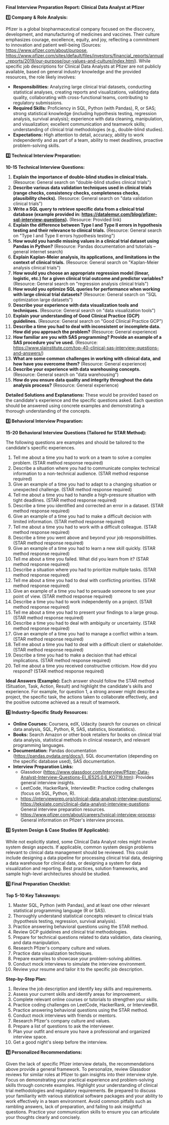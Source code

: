 **Final Interview Preparation Report: Clinical Data Analyst at Pfizer**

**1️⃣ Company & Role Analysis:**

Pfizer is a global biopharmaceutical company focused on the discovery, development, and manufacturing of medicines and vaccines.  Their culture emphasizes courage, excellence, equity, and joy, reflecting a commitment to innovation and patient well-being (Sources:  https://www.pfizer.com/about/purpose, https://www.pfizer.com/sites/default/files/investors/financial_reports/annual_reports/2019/our-purpose/our-values-and-culture/index.html).  While specific job descriptions for Clinical Data Analysts at Pfizer are not publicly available, based on general industry knowledge and the provided resources, the role likely involves:

* **Responsibilities:** Analyzing large clinical trial datasets, conducting statistical analyses, creating reports and visualizations, validating data quality, collaborating with cross-functional teams, contributing to regulatory submissions.
* **Required Skills:** Proficiency in SQL, Python (with Pandas), R, or SAS; strong statistical knowledge (including hypothesis testing, regression analysis, survival analysis); experience with data cleaning, manipulation, and visualization; excellent communication and teamwork skills; understanding of clinical trial methodologies (e.g., double-blind studies).
* **Expectations:**  High attention to detail, accuracy, ability to work independently and as part of a team, ability to meet deadlines, proactive problem-solving skills.


**2️⃣ Technical Interview Preparation:**

**10-15 Technical Interview Questions:**

1.  **Explain the importance of double-blind studies in clinical trials.** (Resource: General search on "double-blind studies clinical trials")
2.  **Describe various data validation techniques used in clinical trials (range checks, consistency checks, completeness checks, plausibility checks).** (Resource: General search on "data validation clinical trials")
3.  **Write a SQL query to retrieve specific data from a clinical trial database (example provided in: https://datalemur.com/blog/pfizer-sql-interview-questions).** (Resource: Provided link)
4.  **Explain the difference between Type I and Type II errors in hypothesis testing and their relevance to clinical trials.** (Resource: General search on "Type I and Type II errors hypothesis testing")
5.  **How would you handle missing values in a clinical trial dataset using Pandas in Python?** (Resource: Pandas documentation and tutorials – general internet search)
6.  **Explain Kaplan-Meier analysis, its applications, and limitations in the context of clinical trials.** (Resource: General search on "Kaplan-Meier analysis clinical trials")
7.  **How would you choose an appropriate regression model (linear, logistic, etc.) for a given clinical trial outcome and predictor variables?** (Resource: General search on "regression analysis clinical trials")
8.  **How would you optimize SQL queries for performance when working with large clinical trial datasets?** (Resource: General search on "SQL optimization large datasets")
9.  **Describe your experience with data visualization tools and techniques.** (Resource: General search on "data visualization tools")
10. **Explain your understanding of Good Clinical Practice (GCP) guidelines.** (Resource: General search on "Good Clinical Practice GCP")
11. **Describe a time you had to deal with inconsistent or incomplete data. How did you approach the problem?** (Resource: General experience)
12. **How familiar are you with SAS programming?  Provide an example of a SAS procedure you've used.** (Resource: https://www.slainstitute.com/top-40-clinical-sas-interview-questions-and-answers/)
13. **What are some common challenges in working with clinical data, and how have you overcome them?** (Resource: General experience)
14. **Describe your experience with data warehousing concepts.** (Resource: General search on "data warehousing")
15. **How do you ensure data quality and integrity throughout the data analysis process?** (Resource: General experience)


**Detailed Solutions and Explanations:**  These would be provided based on the candidate's experience and the specific questions asked.  Each question should be answered using concrete examples and demonstrating a thorough understanding of the concepts.


**3️⃣ Behavioral Interview Preparation:**

**15-20 Behavioral Interview Questions (Tailored for STAR Method):**

The following questions are examples and should be tailored to the candidate's specific experiences.

1.  Tell me about a time you had to work on a team to solve a complex problem. (STAR method response required)
2.  Describe a situation where you had to communicate complex technical information to a non-technical audience. (STAR method response required)
3.  Give an example of a time you had to adapt to a changing situation or unexpected challenge. (STAR method response required)
4.  Tell me about a time you had to handle a high-pressure situation with tight deadlines. (STAR method response required)
5.  Describe a time you identified and corrected an error in a dataset. (STAR method response required)
6.  Give an example of a time you had to make a difficult decision with limited information. (STAR method response required)
7.  Tell me about a time you had to work with a difficult colleague. (STAR method response required)
8.  Describe a time you went above and beyond your job responsibilities. (STAR method response required)
9.  Give an example of a time you had to learn a new skill quickly. (STAR method response required)
10. Tell me about a time you failed. What did you learn from it? (STAR method response required)
11. Describe a situation where you had to prioritize multiple tasks. (STAR method response required)
12. Tell me about a time you had to deal with conflicting priorities. (STAR method response required)
13. Give an example of a time you had to persuade someone to see your point of view. (STAR method response required)
14. Describe a time you had to work independently on a project. (STAR method response required)
15. Tell me about a time you had to present your findings to a large group. (STAR method response required)
16. Describe a time you had to deal with ambiguity or uncertainty. (STAR method response required)
17. Give an example of a time you had to manage a conflict within a team. (STAR method response required)
18. Tell me about a time you had to deal with a difficult client or stakeholder. (STAR method response required)
19. Describe a time you had to make a decision that had ethical implications. (STAR method response required)
20. Tell me about a time you received constructive criticism. How did you respond? (STAR method response required)


**Ideal Answers (Example):**  Each answer should follow the STAR method (Situation, Task, Action, Result) and highlight the candidate's skills and experience.  For example, for question 1, a strong answer might describe a project, the specific task, the actions taken to collaborate effectively, and the positive outcome achieved as a result of teamwork.


**4️⃣ Industry-Specific Study Resources:**

* **Online Courses:** Coursera, edX, Udacity (search for courses on clinical data analysis, SQL, Python, R, SAS, statistics, biostatistics).
* **Books:**  Search Amazon or other book retailers for books on clinical trial data analysis, statistical methods in clinical research, and relevant programming languages.
* **Documentation:**  Pandas documentation (https://pandas.pydata.org/docs/), SQL documentation (depending on the specific database used), SAS documentation.
* **Interview Preparation Links:**
    * Glassdoor (https://www.glassdoor.com/Interview/Pfizer-Data-Analyst-Interview-Questions-EI_IE525.0,6_KO7,19.htm):  Provides general interview insights.
    * LeetCode, HackerRank, InterviewBit:  Practice coding challenges (focus on SQL, Python, R).
    *  https://interviewprep.org/clinical-data-analyst-interview-questions/, https://tekslate.com/clinical-data-analyst-interview-questions: General interview preparation resources.
    * https://www.pfizer.com/about/careers/typical-interview-process: General information on Pfizer's interview process.


**5️⃣ System Design & Case Studies (If Applicable):**

While not explicitly stated, some Clinical Data Analyst roles might involve system design aspects. If applicable, common system design problems relevant to clinical data management should be reviewed.  This could include designing a data pipeline for processing clinical trial data, designing a data warehouse for clinical data, or designing a system for data visualization and reporting.  Best practices, solution frameworks, and sample high-level architectures should be studied.


**6️⃣ Final Preparation Checklist:**

**Top 5-10 Key Takeaways:**

1.  Master SQL, Python (with Pandas), and at least one other relevant statistical programming language (R or SAS).
2.  Thoroughly understand statistical concepts relevant to clinical trials (hypothesis testing, regression, survival analysis).
3.  Practice answering behavioral questions using the STAR method.
4.  Review GCP guidelines and clinical trial methodologies.
5.  Prepare for technical questions related to data validation, data cleaning, and data manipulation.
6.  Research Pfizer's company culture and values.
7.  Practice data visualization techniques.
8.  Prepare examples to showcase your problem-solving abilities.
9.  Conduct mock interviews to simulate the interview environment.
10. Review your resume and tailor it to the specific job description.


**Step-by-Step Plan:**

1.  Review the job description and identify key skills and requirements.
2.  Assess your current skills and identify areas for improvement.
3.  Complete relevant online courses or tutorials to strengthen your skills.
4.  Practice coding challenges on LeetCode, HackerRank, or InterviewBit.
5.  Practice answering behavioral questions using the STAR method.
6.  Conduct mock interviews with friends or mentors.
7.  Research Pfizer's company culture and values.
8.  Prepare a list of questions to ask the interviewer.
9.  Plan your outfit and ensure you have a professional and organized interview space.
10. Get a good night's sleep before the interview.


**7️⃣ Personalized Recommendations:**

Given the lack of specific Pfizer interview details, the recommendations above provide a general framework.  To personalize, review Glassdoor reviews for similar roles at Pfizer to gain insights into their interview style.  Focus on demonstrating your practical experience and problem-solving skills through concrete examples.  Highlight your understanding of clinical trial methodologies and regulatory requirements.  Be prepared to discuss your familiarity with various statistical software packages and your ability to work effectively in a team environment.  Avoid common pitfalls such as rambling answers, lack of preparation, and failing to ask insightful questions.  Practice your communication skills to ensure you can articulate your thoughts clearly and concisely.